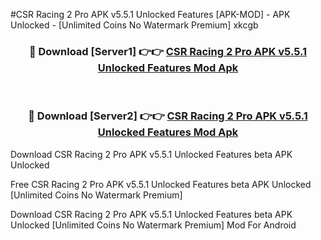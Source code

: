 #CSR Racing 2 Pro APK v5.5.1 Unlocked Features [APK-MOD] - APK Unlocked - [Unlimited Coins No Watermark Premium] xkcgb



<div align="center">

<h3>🔴 Download [Server1] 👉👉 <a href="https://momento.my/?title=CSR_Racing_2_Pro_APK_v5.5.1_Unlocked_Features">CSR Racing 2 Pro APK v5.5.1 Unlocked Features Mod Apk</a></h3><br>

<h3>🔴 Download [Server2] 👉👉 <a href="https://momento.my/?title=CSR_Racing_2_Pro_APK_v5.5.1_Unlocked_Features">CSR Racing 2 Pro APK v5.5.1 Unlocked Features Mod Apk</a></h3>
</div>



Download CSR Racing 2 Pro APK v5.5.1 Unlocked Features beta APK Unlocked

Free CSR Racing 2 Pro APK v5.5.1 Unlocked Features beta APK Unlocked [Unlimited Coins No Watermark Premium]

Download CSR Racing 2 Pro APK v5.5.1 Unlocked Features beta APK Unlocked [Unlimited Coins No Watermark Premium] Mod For Android
